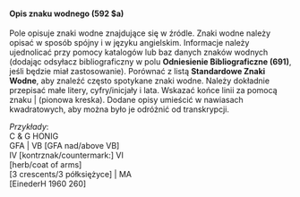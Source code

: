 #### Opis znaku wodnego (592 $a) 

Pole opisuje znaki wodne znajdujące się w źródle. Znaki wodne należy opisać w sposób spójny i w języku angielskim. Informacje należy ujednolicać przy pomocy katalogów lub baz danych znaków wodnych (dodając odsyłacz bibliograficzny w polu **Odniesienie Bibliograficzne (691)**, jeśli będzie miał zastosowanie). Porównać z listą **Standardowe Znaki Wodne**, aby znaleźć często spotykane znaki wodne. Należy dokładnie przepisać małe litery, cyfry/inicjały i lata. Wskazać końce linii za pomocą znaku | (pionowa kreska). Dodane opisy umieścić w nawiasach kwadratowych, aby można było je odróżnić od transkrypcji.

_Przykłady_:  
C & G HONIG  
GFA | VB [GFA nad/above VB]  
IV [kontrznak/countermark:] VI  
[herb/coat of arms]  
[3 crescents/3 półksiężyce] | MA  
[EinederH 1960 260]